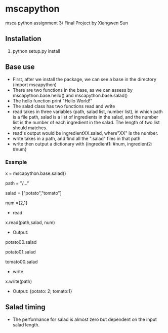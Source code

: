 # mscapython
msca python assignment 3/ Final Project 
by Xiangwen Sun

## Installation

1. python setup.py install

## Base use

* First, after we install the package, we can see a base in the directory (import mscapython)
* There are two functions in the base, as we can assess by mscapython.base.hello() and mscapython.base.salad()
* The hello function print "Hello World!"
* The salad class has two functions read and write
* read takes in three variables (path, salad list, number list), in which path is a file path, salad is a list of ingredients in the salad, and the number list is the number of each ingredient in the salad. The length of two list should matches. 
* read's output would be ingredientXX.salad, where"XX" is the number. 
* write takes in a path, and find all the ".salad" files in that path
* write then output a dictionary with {ingredient1: #num, ingredient2: #num}


### Example 

x = mscapython.base.salad()

path = "/..."

salad = ["potato","tomato"]

num =[2,1]

* read

x.read(path,salad, num)

* Output:

potato00.salad

potato01.salad

tomato00.salad

* write

x.write(path)

* Output:
{potato: 2;
tomato:1}

## Salad timing

* The performance for salad is almost zero but dependent on the input salad length. 
